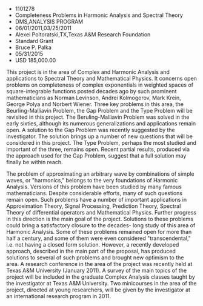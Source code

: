 
* 1101278
* Completeness Problems in Harmonic Analysis and Spectral Theory
* DMS,ANALYSIS PROGRAM
* 06/01/2011,03/25/2011
* Alexei Poltoratski,TX,Texas A&M Research Foundation
* Standard Grant
* Bruce P. Palka
* 05/31/2015
* USD 185,000.00

This project is in the area of Complex and Harmonic Analysis and applications to
Spectral Theory and Mathematical Physics. It concerns open problems on
completeness of complex exponentials in weighted spaces of square-integrable
functions posted decades ago by such prominent mathematicians as Norman
Levinson, Andrei Kolmogorov, Mark Krein, George Polya and Norbert Wiener. Three
key problems in this area, the Beurling-Malliavin Problem, the Gap Problem and
the Type Problem will be revisited in this project. The Beruling-Malliavin
Problem was solved in the early sixties, although its numerous generalizations
and applications remain open. A solution to the Gap Problem was recently
suggested by the investigator. The solution brings up a number of new questions
that will be considered in this project. The Type Problem, perhaps the most
studied and important of the three, remains open. Recent partial results,
produced via the approach used for the Gap Problem, suggest that a full solution
may finally be within reach.

The problem of approximating an arbitrary wave by combinations of simple waves,
or "harmonics," belongs to the very foundations of Harmonic Analysis. Versions
of this problem have been studied by many famous mathematicians. Despite
considerable efforts, many of such questions remain open. Such problems have a
number of important applications in Approximation Theory, Signal Processing,
Prediction Theory, Spectral Theory of differential operators and Mathematical
Physics. Further progress in this direction is the main goal of the project.
Solutions to these problems could bring a satisfactory closure to the decades-
long study of this area of Harmonic Analysis. Some of these problems remained
open for more than half a century, and some of them were even considered
"transcendental," i.e. not having a closed form solution. However, a recently
developed approach, described in the main part of the proposal, has produced
solutions to several of such problems and brought new optimism to the area. A
research conference in the area of the project was recently held at Texas A&M
University (January 2011). A survey of the main topics of the project will be
included in the graduate Complex Analysis classes taught by the investigator at
Texas A&M University. Two minicourses in the area of the project, directed at
young researchers, will be given by the investigator at an international
research program in 2011.
